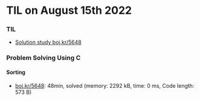 # **TIL on August 15th 2022**
### TIL
- [Solution study boj.kr/5648](../../../Computer%20Science/Algorithm/sol-study-5648-08-15-2022.md)

### Problem Solving Using C
#### Sorting
- [boj.kr/5648](../../../Problem%20Solving/boj/Sorting/5648-08-14-2022.cpp): 48min, solved (memory: 2292 kB, time: 0 ms, Code length: 573 B)